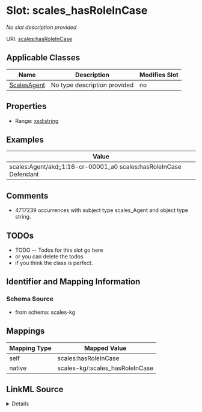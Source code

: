 

# Slot: scales_hasRoleInCase


_No slot description provided_





URI: [scales:hasRoleInCase](http://schemas.scales-okn.org/rdf/scales#hasRoleInCase)



<!-- no inheritance hierarchy -->





## Applicable Classes

| Name | Description | Modifies Slot |
| --- | --- | --- |
| [ScalesAgent](../classes/ScalesAgent.md) | No type description provided |  no  |







## Properties

* Range: [xsd:string](http://www.w3.org/2001/XMLSchema#string)






## Examples

| Value |
| --- |
| scales:Agent/akd;;1:16-cr-00001_a0 scales:hasRoleInCase Defendant |

## Comments

* 4717239 occurrences with subject type scales_Agent and object type string.

## TODOs

* TODO -- Todos for this slot go here
* or you can delete the todos
* if you think the class is perfect.

## Identifier and Mapping Information







### Schema Source


* from schema: scales-kg




## Mappings

| Mapping Type | Mapped Value |
| ---  | ---  |
| self | scales:hasRoleInCase |
| native | scales-kg/:scales_hasRoleInCase |




## LinkML Source

<details>
```yaml
name: scales_hasRoleInCase
description: No slot description provided
todos:
- TODO -- Todos for this slot go here
- or you can delete the todos
- if you think the class is perfect.
comments:
- 4717239 occurrences with subject type scales_Agent and object type string.
examples:
- value: scales:Agent/akd;;1:16-cr-00001_a0 scales:hasRoleInCase Defendant
from_schema: scales-kg
rank: 1000
slot_uri: scales:hasRoleInCase
alias: scales_hasRoleInCase
domain_of:
- scales_Agent
range: string

```
</details>